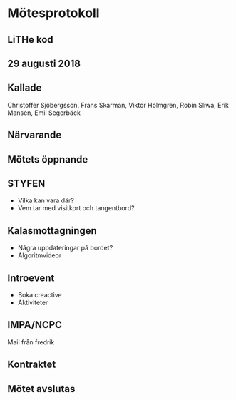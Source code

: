 # Mötesprotokoll

## LiTHe kod

## 29 augusti 2018

## Kallade
Christoffer Sjöbergsson, Frans Skarman, Viktor Holmgren, Robin Sliwa, Erik Mansén, Emil Segerbäck

## Närvarande

## Mötets öppnande

## STYFEN

 - Vilka kan vara där?
 - Vem tar med visitkort och tangentbord?

## Kalasmottagningen

 - Några uppdateringar på bordet?
 - Algoritmvideor

## Introevent

- Boka creactive
- Aktiviteter


## IMPA/NCPC

Mail från fredrik

## Kontraktet


## Mötet avslutas

